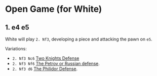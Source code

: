 # Open Game (for White)

## 1. e4 e5

White will play `2. Nf3`, developing a piece and attacking the pawn on `e5`.

Variations:

* `2. Nf3 Nc6` [Two Knights Defense](two_knights.html)
* `2. Nf3 Nf6` [The Petrov or Russian defense](petrov.html). 
* `2. Nf3 d6` [The Philidor Defense](philidor.html).
